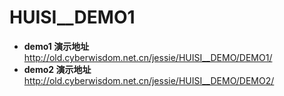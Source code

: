 # HUISI__DEMO1
- **demo1 演示地址**
http://old.cyberwisdom.net.cn/jessie/HUISI__DEMO/DEMO1/
- **demo2 演示地址**
http://old.cyberwisdom.net.cn/jessie/HUISI__DEMO/DEMO2/
